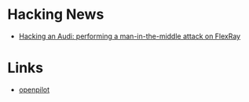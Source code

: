 # Hacking News

- [Hacking an Audi: performing a man-in-the-middle attack on FlexRay](https://medium.com/@comma_ai/hacking-an-audi-performing-a-man-in-the-middle-attack-on-flexray-2710b1d29f3f)

# Links

- [openpilot](https://github.com/commaai/openpilot)
